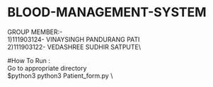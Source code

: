 # BLOOD-MANAGEMENT-SYSTEM
GROUP MEMBER:-\
1)111903124- VINAYSINGH PANDURANG PATI\
2)111903122- VEDASHREE SUDHIR SATPUTE\

#How To Run :\
Go to appropriate directory\
$python3  python3 Patient_form.py \
